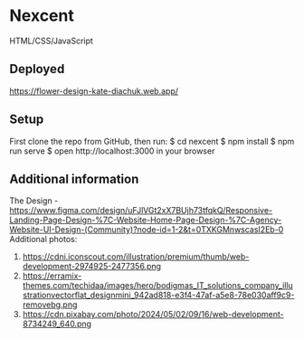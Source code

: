 # Nexcent
HTML/CSS/JavaScript

## Deployed 
https://flower-design-kate-diachuk.web.app/

## Setup
First clone the repo from GitHub, then run:
$ cd nexcent
$ npm install
$ npm run serve
$ open http://localhost:3000 in your browser

## Additional information
The Design - https://www.figma.com/design/uFJlVGt2xX7BUjh73tfqkQ/Responsive-Landing-Page-Design-%7C-Website-Home-Page-Design-%7C-Agency-Website-UI-Design-(Community)?node-id=1-2&t=0TXKGMnwscasI2Eb-0
Additional photos:
1. https://cdni.iconscout.com/illustration/premium/thumb/web-development-2974925-2477356.png
2. https://erramix-themes.com/techidaa/images/hero/bodigmas_IT_solutions_company_illustrationvectorflat_designmini_942ad818-e3f4-47af-a5e8-78e030aff9c9-removebg.png
3. https://cdn.pixabay.com/photo/2024/05/02/09/16/web-development-8734249_640.png

